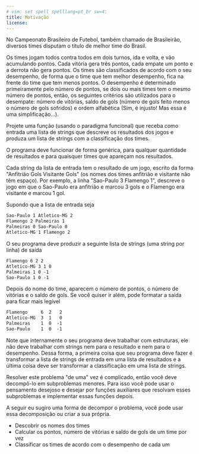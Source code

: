 ```yaml
---
# vim: set spell spelllang=pt_br sw=4:
title: Motivação
license:
---
```


No Campeonato Brasileiro de Futebol, também chamado de Brasileirão, diversos times disputam o título de melhor time do Brasil.

Os times jogam todos contra todos em dois turnos, ida e volta, e vão acumulando pontos. Cada vitória gera três pontos, cada empate um ponto e a derrota não gera pontos. Os times são classificados de acordo com o seu desempenho, de forma que o time que tem melhor desempenho, fica na frente do time que tem menos pontos. O desempenho é determinado primeiramente pelo número de pontos, se dois ou mais times tem o mesmo número de pontos, então, os seguintes critérios são utilizados para o desempate: número de vitórias, saldo de gols (número de gols feito menos o número de gols sofridos) e ordem alfabética (Sim, é injusto! Mas essa é uma simplificação...).

Projete uma função (usando o paradigma funcional) que receba como entrada uma lista de strings que descreve os resultados dos jogos e produza um lista de strings com a classificação dos times.

O programa deve funcionar de forma genérica, para qualquer quantidade de resultados e para quaisquer times que apareçam nos resultados.

Cada string da lista de entrada tem o resultado de um jogo, escrito da forma "Anfitrião Gols Visitante Gols" (os nomes dos times anfitrião e visitante não têm espaço). Por exemplo, a linha "Sao-Paulo 3 Flamengo 1", descreve o jogo em que o Sao-Paulo era anfitrião e marcou 3 gols e o Flamengo era visitante e marcou 1 gol.

Supondo que a lista de entrada seja

```txt
Sao-Paulo 1 Atletico-MG 2
Flamengo 2 Palmeiras 1
Palmeiras 0 Sao-Paulo 0
Atletico-MG 1 Flamengo 2
```

O seu programa deve produzir a seguinte lista de strings (uma string por linha) de saída

```txt
Flamengo 6 2 2
Atletico-MG 3 1 0
Palmeiras 1 0 -1
Sao-Paulo 1 0 -1
```

Depois do nome do time, aparecem o número de pontos, o número de vitórias e o saldo de gols. Se você quiser ir além, pode formatar a saída para ficar mais legível

```txt
Flamengo     6  2   2
Atletico-MG  3  1   0
Palmeiras    1  0  -1
Sao-Paulo    1  0  -1
```

Note que internamente o seu programa deve trabalhar com estruturas, ele não deve trabalhar com strings nem para o resultado e nem para o desempenho. Dessa forma, a primeira coisa que seu programa deve fazer é transformar a lista de strings de entrada em uma lista de resultados e a última coisa deve ser transformar a classificação em uma lista de strings.

Resolver este problema "de uma" vez é complicado, então você deve decompô-lo em subproblemas menores. Para isso você pode usar o pensamento desejoso e desejar por funções auxiliares que resolvam esses subproblemas e implementar essas funções depois.

A seguir eu sugiro uma forma de decompor o problema, você pode usar essa decomposição ou criar a sua própria.

- Descobrir os nomes dos times
- Calcular os pontos, número de vitórias e saldo de gols de um time por vez
- Classificar os times de acordo com o desempenho de cada um
